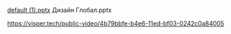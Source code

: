 
[default (1).pptx](https://github.com/alysavevele/6Sem/files/10740485/default.1.pptx)
Дизайн Глобал.pptx

https://visper.tech/public-video/4b79bbfe-b4e6-11ed-bf03-0242c0a84005
